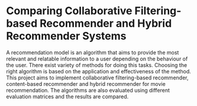 # Comparing Collaborative Filtering-based Recommender and Hybrid Recommender Systems
A recommendation model is an algorithm that aims to provide the most relevant and relatable information to a user depending on the behaviour of the user. There exist variety of methods for doing this tasks. Choosing the right algorithm is based on the application and effectiveness of the method. This project aims to implement collaborative filtering-based recommender, content-based recommender and hybrid recommender for movie recommendation. The algorithms are also evaluated using different evaluation matrices and the results are compared.
